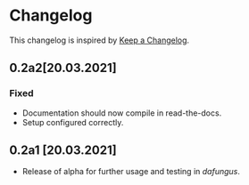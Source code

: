 # Changelog
This changelog is inspired by [Keep a Changelog](https://keepachangelog.com/en/1.0.0/).

## 0.2a2[20.03.2021]
### Fixed
- Documentation should now compile in read-the-docs.
- Setup configured correctly.

## 0.2a1 [20.03.2021]
- Release of alpha for further usage and testing in *dafungus*.